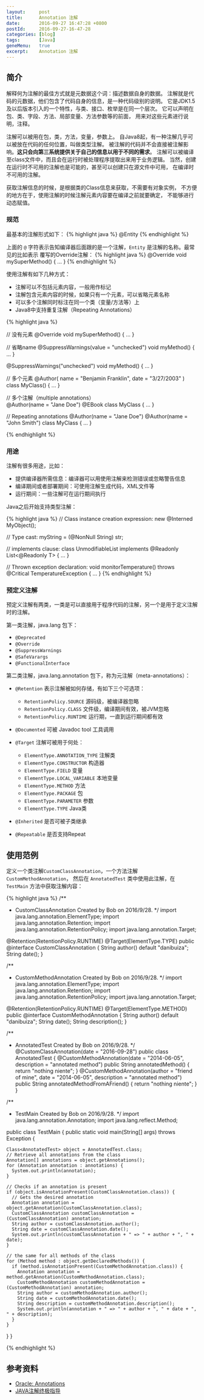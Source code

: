 ```yaml
---
layout:     post
title:      Annotation 注解
date:       2016-09-27 16:47:28 +0800
postId:     2016-09-27-16-47-28
categories: [blog]
tags:       [Java]
geneMenu:   true
excerpt:    Annotation 注解
---
```


## 简介
解释何为注解的最佳方式就是元数据这个词：描述数据自身的数据。
注解就是代码的元数据，他们包含了代码自身的信息，是一种代码级别的说明。
它是JDK1.5及以后版本引入的一个特性，与类、接口、枚举是在同一个层次。
它可以声明在包、类、字段、方法、局部变量、方法参数等的前面，
用来对这些元素进行说明，注释。

注解可以被用在包，类，方法，变量，参数上。
自Java8起，有一种注解几乎可以被放在代码的任何位置，叫做类型注解。
被注解的代码并不会直接被注解影响。**这只会向第三系统提供关于自己的信息以用于不同的需求**。
注解可以被编译至class文件中，而且会在运行时被处理程序提取出来用于业务逻辑。
当然，创建在运行时不可用的注解也是可能的，甚至可以创建只在源文件中可用，
在编译时不可用的注解。

获取注解信息的时候，是根据类的Class信息来获取，不需要有对象实例，
不方便的地方在于，使用注解的时候注解元素内容要在编译之前就要确定，
不能够进行动态赋值。

### 规范
最基本的注解形式如下：
{% highlight java %}
@Entity
{% endhighlight %}

上面的 `@` 字符表示告知编译器后面跟的是一个注解，`Entity` 是注解的名称。最常见的比如表示
覆写的Override注解：
{% highlight java %}
@Override
void mySuperMethod() { ... }
{% endhighlight %}

使用注解有如下几种方式：
* 注解可以不包括元素内容，一般用作标记
* 注解包含元素内容的时候，如果只有一个元素，可以省略元素名称
* 可以多个注解同时标注在同一个类（变量/方法等）上
* Java8中支持重复注解（Repeating Annotations）

{% highlight java %}

// 没有元素
@Override
void mySuperMethod() { ... }

// 省略name
@SuppressWarnings(value = "unchecked")
void myMethod() { ... }

@SuppressWarnings("unchecked")
void myMethod() { ... }

// 多个元素
@Author(
   name = "Benjamin Franklin",
   date = "3/27/2003"
)
class MyClass() { ... }

// 多个注解（multiple annotations）  
@Author(name = "Jane Doe")
@EBook
class MyClass { ... }

// Repeating annotations 
@Author(name = "Jane Doe")
@Author(name = "John Smith")
class MyClass { ... }

{% endhighlight %}


### 用途
注解有很多用途，比如：  

* 提供编译器所需信息：编译器可以用使用注解来检测错误或忽略警告信息  
* 编译期间或者部署期间：可使用注解生成代码，XML文件等  
* 运行期间：一些注解可在运行期间执行  



Java之后开始支持类型注解：

{% highlight java %}
// Class instance creation expression:
new @Interned MyObject();

// Type cast:
myString = (@NonNull String) str;

// implements clause:
class UnmodifiableList<T> implements @Readonly List<@Readonly T> { ... }

// Thrown exception declaration:
void monitorTemperature() throws @Critical TemperatureException { ... }
{% endhighlight %}

### 预定义注解
预定义注解有两类，一类是可以直接用于程序代码的注解，另一个是用于定义注解时的注解。

第一类注解，java.lang 包下：

* `@Deprecated`  
* `@Override`  
* `@SuppressWarnings`  
* `@SafeVarargs`  
* `@FunctionalInterface`  

第二类注解，java.lang.annotation 包下，称为元注解（meta-annotations）：  

* `@Retention` 表示注解被如何存储，有如下三个可选项：  

    * `RetentionPolicy.SOURCE` 源码级，被编译器忽略  
    * `RetentionPolicy.CLASS` 文件级，编译期间有效，被JVM忽略  
    * `RetentionPolicy.RUNTIME` 运行期，一直到运行期间都有效      
* `@Documented` 可被 Javadoc tool 工具调用   
* `@Target` 注解可被用于何处：  

    * `ElementType.ANNOTATION_TYPE` 注解类  
    * `ElementType.CONSTRUCTOR` 构造器  
    * `ElementType.FIELD` 变量  
    * `ElementType.LOCAL_VARIABLE` 本地变量  
    * `ElementType.METHOD` 方法  
    * `ElementType.PACKAGE` 包  
    * `ElementType.PARAMETER` 参数  
    * `ElementType.TYPE` Java类  
* `@Inherited` 是否可被子类继承  
* `@Repeatable` 是否支持Repeat  

## 使用范例

定义一个类注解`CustomClassAnnotation`，一个方法注解`CustomMethodAnnotation`，
然后在 `AnnotatedTest` 类中使用此注解，在 `TestMain` 方法中获取注解内容：

{% highlight java %}
/**
 * CustomClassAnnotation Created by Bob on 2016/9/28.
 */
import java.lang.annotation.ElementType;
import java.lang.annotation.Retention;
import java.lang.annotation.RetentionPolicy;
import java.lang.annotation.Target;

@Retention(RetentionPolicy.RUNTIME)
@Target(ElementType.TYPE)
public @interface CustomClassAnnotation {
  String author() default "danibuiza";
  String date();
}


/**
 * CustomMethodAnnotation Created by Bob on 2016/9/28.
 */
import java.lang.annotation.ElementType;
import java.lang.annotation.Retention;
import java.lang.annotation.RetentionPolicy;
import java.lang.annotation.Target;

@Retention(RetentionPolicy.RUNTIME)
@Target(ElementType.METHOD)
public @interface CustomMethodAnnotation {
  String author() default "danibuiza";
  String date();
  String description();
}


/**
 * AnnotatedTest Created by Bob on 2016/9/28.
 */
@CustomClassAnnotation(date = "2016-09-28")
public class AnnotatedTest {
  @CustomMethodAnnotation(date = "2014-06-05", description = "annotated method")
  public String annotatedMethod() {
    return "nothing niente";
  }
  @CustomMethodAnnotation(author = "friend of mine", date = "2014-06-05", description = "annotated method")
  public String annotatedMethodFromAFriend() {
    return "nothing niente";
  }
}


/**
 * TestMain Created by Bob on 2016/9/28.
 */
import java.lang.annotation.Annotation;
import java.lang.reflect.Method;

public class TestMain {
  public static void main(String[] args) throws Exception {

    Class<AnnotatedTest> object = AnnotatedTest.class;
    // Retrieve all annotations from the class
    Annotation[] annotations = object.getAnnotations();
    for (Annotation annotation : annotations) {
      System.out.println(annotation);
    }

    // Checks if an annotation is present
    if (object.isAnnotationPresent(CustomClassAnnotation.class)) {
      // Gets the desired annotation
      Annotation annotation = object.getAnnotation(CustomClassAnnotation.class);
      CustomClassAnnotation customClassAnnotation = (CustomClassAnnotation) annotation;
      String author = customClassAnnotation.author();
      String date = customClassAnnotation.date();
      System.out.println(customClassAnnotation + " => " + author + ", " + date);
    }

    // the same for all methods of the class
    for (Method method : object.getDeclaredMethods()) {
      if (method.isAnnotationPresent(CustomMethodAnnotation.class)) {
        Annotation annotation = method.getAnnotation(CustomMethodAnnotation.class);
        CustomMethodAnnotation customMethodAnnotation = (CustomMethodAnnotation) annotation;
        String author = customMethodAnnotation.author();
        String date = customMethodAnnotation.date();
        String description = customMethodAnnotation.description();
        System.out.println(annotation + " => " + author + ", " + date + ", " + description);
      }
    }
  }
}

{% endhighlight %}


## 参考资料

* [Oracle: Annotations](https://docs.oracle.com/javase/tutorial/java/annotations/)
* [JAVA注解终极指导](http://blog.csdn.net/u013067223/article/details/47860165)

